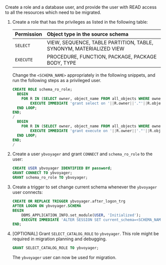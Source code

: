 <!--
+++
private=true
+++
-->

Create a role and a database user, and provide the user with READ access to all the resources which need to be migrated.

1. Create a role that has the privileges as listed in the following table:

   | Permission | Object type in the source schema |
   | :--------- | :---------------------------------- |
   | `SELECT` | VIEW, SEQUENCE, TABLE PARTITION, TABLE, SYNONYM, MATERIALIZED VIEW |
   | `EXECUTE` | PROCEDURE, FUNCTION, PACKAGE, PACKAGE BODY, TYPE |

   Change the `<SCHEMA_NAME>` appropriately in the following snippets, and run the following steps as a privileged user.

   ```sql
   CREATE ROLE schema_ro_role;
     BEGIN
       FOR R IN (SELECT owner, object_name FROM all_objects WHERE owner='<SCHEMA_NAME>' and object_type in ('VIEW','SEQUENCE','TABLE PARTITION','TABLE','SYNONYM','MATERIALIZED VIEW')) LOOP
           EXECUTE IMMEDIATE 'grant select on '||R.owner||'."'||R.object_name||'" to schema_ro_role';
     END LOOP;
   END;
   /
     BEGIN
       FOR R IN (SELECT owner, object_name FROM all_objects WHERE owner='<SCHEMA_NAME>' and object_type in ('PROCEDURE','FUNCTION','PACKAGE','PACKAGE BODY', 'TYPE')) LOOP
           EXECUTE IMMEDIATE 'grant execute on '||R.owner||'."'||R.object_name||'" to schema_ro_role';
     END LOOP;
   END;
   /
   ```

1. Create a user `ybvoyager` and grant `CONNECT` and `schema_ro_role` to the user:

   ```sql
   CREATE USER ybvoyager IDENTIFIED BY password;
   GRANT CONNECT TO ybvoyager;
   GRANT schema_ro_role TO ybvoyager;
   ```

1. Create a trigger to set change current schema whenever the `ybvoyager` user connects:

   ```sql
   CREATE OR REPLACE TRIGGER ybvoyager.after_logon_trg
   AFTER LOGON ON ybvoyager.SCHEMA
   BEGIN
       DBMS_APPLICATION_INFO.set_module(USER, 'Initialized');
       EXECUTE IMMEDIATE 'ALTER SESSION SET current_schema=<SCHEMA_NAME>';
   END;
   ```

1. [OPTIONAL] Grant `SELECT_CATALOG_ROLE` to `ybvoyager`. This role might be required in migration planning and debugging.

   ```sql
   GRANT SELECT_CATALOG_ROLE TO ybvoyager;
   ```

   The `ybvoyager` user can now be used for migration.
